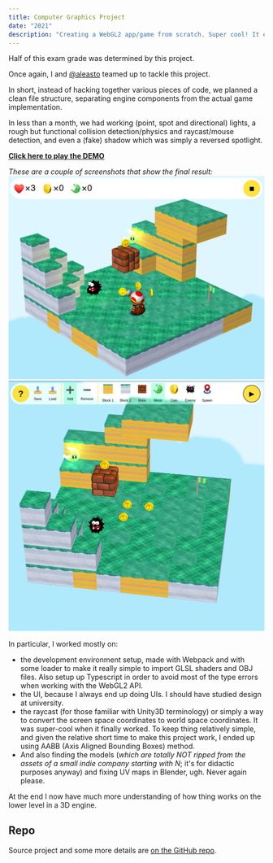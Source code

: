 ```yaml
---
title: Computer Graphics Project
date: "2021"
description: "Creating a WebGL2 app/game from scratch. Super cool! It even supports multiple lights! Btw, it was a 'Platform Maker' kind of game."
---
```


Half of this exam grade was determined by this project.

Once again, I and [@aleasto](https://github.com/aleasto) teamed up to tackle this project.

In short, instead of hacking together various pieces of code, we planned a clean file structure, separating engine components from the actual game implementation.

In less than a month, we had working (point, spot and directional) lights, a rough but functional collision detection/physics and raycast/mouse detection, and even a (fake) shadow which was simply a reversed spotlight.

[**Click here to play the DEMO**](https://cpt-toad-maker.netlify.app/)

_These are a couple of screenshots that show the final result:_
![](game.png)
![](editor.png)

In particular, I worked mostly on:

-  the development environment setup, made with Webpack and with some loader to make it really simple to import GLSL shaders and OBJ files. Also setup up Typescript in order to avoid most of the type errors when working with the WebGL2 API.
-  the UI, because I always end up doing UIs. I should have studied design at university.
-  the raycast (for those familiar with Unity3D terminology) or simply a way to convert the screen space coordinates to world space coordinates. It was super-cool when it finally worked. To keep thing relatively simple, and given the relative short time to make this project work, I ended up using AABB (Axis Aligned Bounding Boxes) method.
-  And also finding the models (*which are totally *NOT* ripped from the assets of a small indie company starting with N*; it's for didactic purposes anyway) and fixing UV maps in Blender, ugh. Never again please.

At the end I now have much more understanding of how thing works on the lower level in a 3D engine.

## Repo

Source project and some more details are [on the GitHub repo](https://github.com/QUB3X/computer-graphics-2021).
